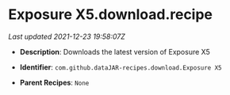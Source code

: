 # Exposure X5.download.recipe

_Last updated 2021-12-23 19:58:07Z_

- **Description**: Downloads the latest version of Exposure X5

- **Identifier**: `com.github.dataJAR-recipes.download.Exposure X5`

- **Parent Recipes**: `None`
